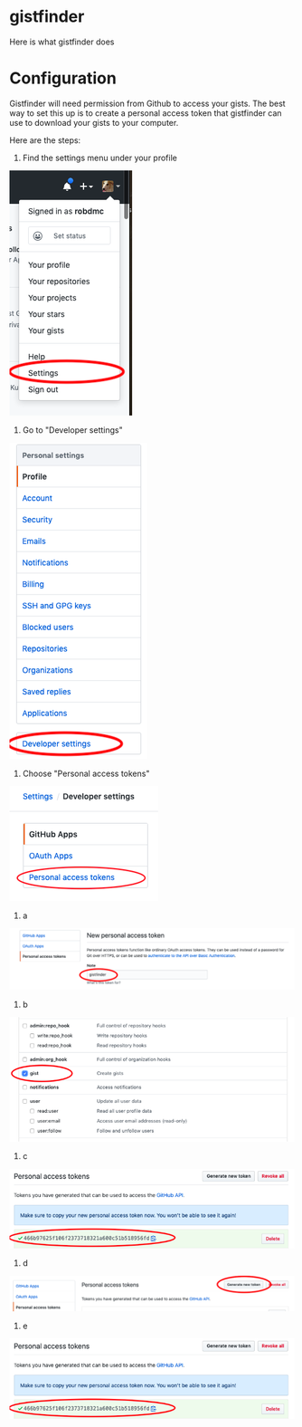 # gistfinder
Here is what gistfinder does

# Configuration
Gistfinder will need permission from Github to access your gists.
The best way to set this up is to create a personal access token that
gistfinder can use to download your gists to your computer.

Here are the steps:

1. Find the settings menu under your profile

![step 1](images/01_homepage.png)

1. Go to "Developer settings"

![step 1](images/02_settings.png)

1. Choose "Personal access tokens"

![step 1](images/03_personal_access_token.png)

1. a

![step 1](images/04_set_name.png)

1. b

![step 1](images/05_set_permissions.png)

1. c

![step 1](images/06_token.png)

1. d

![step 1](images/06_generate_new_token.png)

1. e

![step 1](images/07_token.png)
